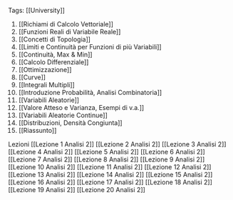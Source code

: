 Tags: [[University]]
1. [[Richiami di Calcolo Vettoriale]] 
2. [[Funzioni Reali di Variabile Reale]]
3. [[Concetti di Topologia]] 
4. [[Limiti e Continuità per Funzioni di più Variabili]]
5. [[Continuità, Max & Min]]
6. [[Calcolo Differenziale]] 
7. [[Ottimizzazione]]
8. [[Curve]] 
9. [[Integrali Multipli]]
10. [[Introduzione Probabilità, Analisi Combinatoria]]
11. [[Variabili Aleatorie]]
12. [[Valore Atteso e Varianza, Esempi di v.a.]]
13. [[Variabili Aleatorie Continue]]
14. [[Distribuzioni, Densità Congiunta]]
15. [[Riassunto]] 

Lezioni
	[[Lezione 1 Analisi 2]]
	[[Lezione 2 Analisi 2]]
	[[Lezione 3 Analisi 2]]
	[[Lezione 4 Analisi 2]]
	[[Lezione 5 Analisi 2]]
	[[Lezione 6 Analisi 2]]
	[[Lezione 7 Analisi 2]]
	[[Lezione 8 Analisi 2]]
	[[Lezione 9 Analisi 2]]
	[[Lezione 10 Analisi 2]] 
	[[Lezione 11 Analisi 2]]
	[[Lezione 12 Analisi 2]] 
	[[Lezione 13 Analisi 2]] 
	[[Lezione 14 Analisi 2]]
	[[Lezione 15 Analisi 2]] 
	[[Lezione 16 Analisi 2]]
	[[Lezione  17 Analisi 2]]
	[[Lezione 18 Analisi 2]] 
	[[Lezione 19 Analisi 2]]
	[[Lezione 20 Analisi 2]] 